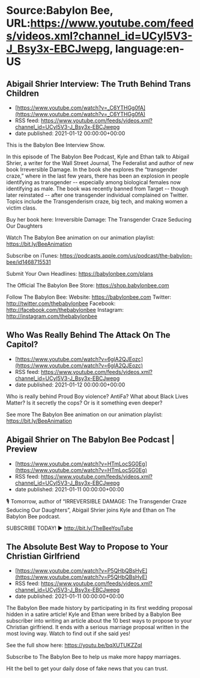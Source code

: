 # Source:Babylon Bee, URL:https://www.youtube.com/feeds/videos.xml?channel_id=UCyl5V3-J_Bsy3x-EBCJwepg, language:en-US

## Abigail Shrier Interview: The Truth Behind Trans Children
 - [https://www.youtube.com/watch?v=_C6YTHGg0fA](https://www.youtube.com/watch?v=_C6YTHGg0fA)
 - RSS feed: https://www.youtube.com/feeds/videos.xml?channel_id=UCyl5V3-J_Bsy3x-EBCJwepg
 - date published: 2021-01-12 00:00:00+00:00

This is the Babylon Bee Interview Show.

In this episode of The Babylon Bee Podcast, Kyle and Ethan talk to Abigail Shrier, a writer for the Wall Street Journal, The Federalist and author of new book Irreversible Damage. In the book she explores the “transgender craze,” where in the last few years, there has been an explosion in people identifying as transgender -- especially among biological females now identifying as male. The book was recently banned from Target -- though later reinstated -- after one transgender individual complained on Twitter. Topics include the Transgenderism craze, big tech, and making women a victim class.
 
Buy her book here: Irreversible Damage: The Transgender Craze Seducing Our Daughters

Watch The Babylon Bee animation on our animation playlist: https://bit.ly/BeeAnimation  

Subscribe on iTunes: https://podcasts.apple.com/us/podcast/the-babylon-bee/id1468715531

Submit Your Own Headlines: https://babylonbee.com/plans

The Official The Babylon Bee Store: https://shop.babylonbee.com

Follow The Babylon Bee:
Website: https://babylonbee.com
Twitter: http://twitter.com/thebabylonbee
Facebook: http://facebook.com/thebabylonbee
Instagram: http://instagram.com/thebabylonbee

## Who Was Really Behind The Attack On The Capitol?
 - [https://www.youtube.com/watch?v=6glA2QJEozc](https://www.youtube.com/watch?v=6glA2QJEozc)
 - RSS feed: https://www.youtube.com/feeds/videos.xml?channel_id=UCyl5V3-J_Bsy3x-EBCJwepg
 - date published: 2021-01-12 00:00:00+00:00

Who is really behind Proud Boy violence? AntiFa? What about Black Lives Matter? Is it secretly the cops? Or is it something even deeper?

See more The Babylon Bee animation on our animation playlist: https://bit.ly/BeeAnimation

## Abigail Shrier on The Babylon Bee Podcast | Preview
 - [https://www.youtube.com/watch?v=HTmLocSG0Eg](https://www.youtube.com/watch?v=HTmLocSG0Eg)
 - RSS feed: https://www.youtube.com/feeds/videos.xml?channel_id=UCyl5V3-J_Bsy3x-EBCJwepg
 - date published: 2021-01-11 00:00:00+00:00

🎙 Tomorrow, author of “IRREVERSIBLE DAMAGE: The Transgender Craze Seducing Our Daughters”, Abigail Shrier joins Kyle and Ethan on The Babylon Bee podcast.

SUBSCRIBE TODAY! ▶️ http://bit.ly/TheBeeYouTube

## The Absolute Best Way to Propose to Your Christian Girlfriend
 - [https://www.youtube.com/watch?v=P5QHbQBsHyE](https://www.youtube.com/watch?v=P5QHbQBsHyE)
 - RSS feed: https://www.youtube.com/feeds/videos.xml?channel_id=UCyl5V3-J_Bsy3x-EBCJwepg
 - date published: 2021-01-11 00:00:00+00:00

The Babylon Bee made history by participating in its first wedding proposal hidden in a satire article! Kyle and Ethan were bribed by a Babylon Bee subscriber into writing an article about the 10 best ways to propose to your Christian girlfriend. It ends with a serious marriage proposal written in the most loving way. Watch to find out if she said yes!

See the full show here:
https://youtu.be/bqXUTUKZZqI

Subscribe to The Babylon Bee to help us make more happy marriages.

Hit the bell to get your daily dose of fake news that you can trust.

